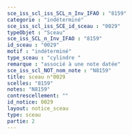 ```yaml
---
sce_iss_scl_iss_SCL_n_Inv_IFAO : "8159"
categorie : "indéterminé"
sce_iss_scl_iss_SCE_id_sceau : "0029"
typeObjet : "Sceau"
sce_iss_SCL_n_Inv_IFAO : "8159"
id_sceau : "0029"
motif : "indéterminé"
type_sceau : "cylindre "
remarque : "associé à une note datée"
sce_iss_scl_NOT_nom_note : "N8159"
title: sceau n°0029
scelles: "8159"
notes: "N8159"
contrescellement: ""
id_notice: 0029
layout: notice_sceau
type: sceau
partie: 2
---
```

